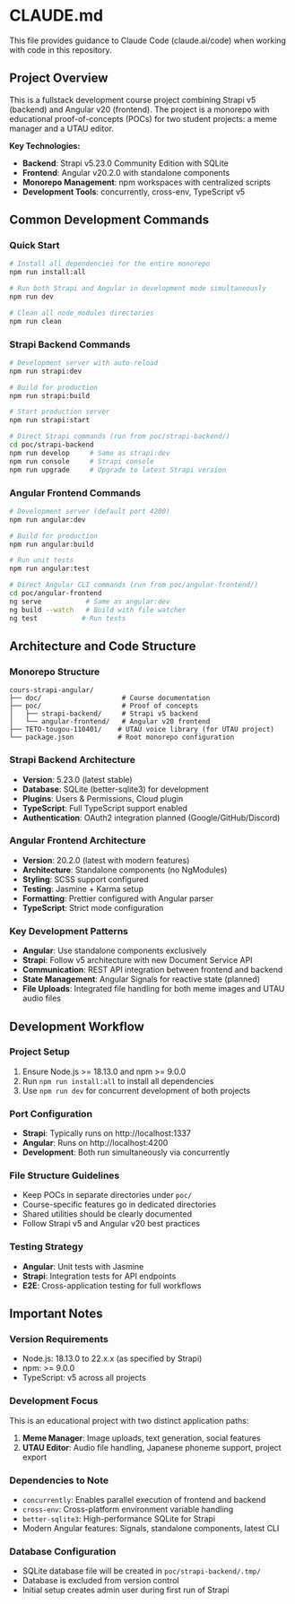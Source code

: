 # CLAUDE.md

This file provides guidance to Claude Code (claude.ai/code) when working with code in this repository.

## Project Overview

This is a fullstack development course project combining Strapi v5 (backend) and Angular v20 (frontend). The project is a monorepo with educational proof-of-concepts (POCs) for two student projects: a meme manager and a UTAU editor.

**Key Technologies:**
- **Backend**: Strapi v5.23.0 Community Edition with SQLite
- **Frontend**: Angular v20.2.0 with standalone components
- **Monorepo Management**: npm workspaces with centralized scripts
- **Development Tools**: concurrently, cross-env, TypeScript v5

## Common Development Commands

### Quick Start
```bash
# Install all dependencies for the entire monorepo
npm run install:all

# Run both Strapi and Angular in development mode simultaneously
npm run dev

# Clean all node_modules directories
npm run clean
```

### Strapi Backend Commands
```bash
# Development server with auto-reload
npm run strapi:dev

# Build for production
npm run strapi:build

# Start production server
npm run strapi:start

# Direct Strapi commands (run from poc/strapi-backend/)
cd poc/strapi-backend
npm run develop     # Same as strapi:dev
npm run console     # Strapi console
npm run upgrade     # Upgrade to latest Strapi version
```

### Angular Frontend Commands
```bash
# Development server (default port 4200)
npm run angular:dev

# Build for production
npm run angular:build

# Run unit tests
npm run angular:test

# Direct Angular CLI commands (run from poc/angular-frontend/)
cd poc/angular-frontend
ng serve           # Same as angular:dev
ng build --watch   # Build with file watcher
ng test           # Run tests
```

## Architecture and Code Structure

### Monorepo Structure
```
cours-strapi-angular/
├── doc/                    # Course documentation
├── poc/                    # Proof of concepts
│   ├── strapi-backend/     # Strapi v5 backend
│   └── angular-frontend/   # Angular v20 frontend
├── TETO-tougou-110401/    # UTAU voice library (for UTAU project)
└── package.json           # Root monorepo configuration
```

### Strapi Backend Architecture
- **Version**: 5.23.0 (latest stable)
- **Database**: SQLite (better-sqlite3) for development
- **Plugins**: Users & Permissions, Cloud plugin
- **TypeScript**: Full TypeScript support enabled
- **Authentication**: OAuth2 integration planned (Google/GitHub/Discord)

### Angular Frontend Architecture
- **Version**: 20.2.0 (latest with modern features)
- **Architecture**: Standalone components (no NgModules)
- **Styling**: SCSS support configured
- **Testing**: Jasmine + Karma setup
- **Formatting**: Prettier configured with Angular parser
- **TypeScript**: Strict mode configuration

### Key Development Patterns
- **Angular**: Use standalone components exclusively
- **Strapi**: Follow v5 architecture with new Document Service API
- **Communication**: REST API integration between frontend and backend
- **State Management**: Angular Signals for reactive state (planned)
- **File Uploads**: Integrated file handling for both meme images and UTAU audio files

## Development Workflow

### Project Setup
1. Ensure Node.js >= 18.13.0 and npm >= 9.0.0
2. Run `npm run install:all` to install all dependencies
3. Use `npm run dev` for concurrent development of both projects

### Port Configuration
- **Strapi**: Typically runs on http://localhost:1337
- **Angular**: Runs on http://localhost:4200
- **Development**: Both run simultaneously via concurrently

### File Structure Guidelines
- Keep POCs in separate directories under `poc/`
- Course-specific features go in dedicated directories
- Shared utilities should be clearly documented
- Follow Strapi v5 and Angular v20 best practices

### Testing Strategy
- **Angular**: Unit tests with Jasmine
- **Strapi**: Integration tests for API endpoints
- **E2E**: Cross-application testing for full workflows

## Important Notes

### Version Requirements
- Node.js: 18.13.0 to 22.x.x (as specified by Strapi)
- npm: >= 9.0.0
- TypeScript: v5 across all projects

### Development Focus
This is an educational project with two distinct application paths:
1. **Meme Manager**: Image uploads, text generation, social features
2. **UTAU Editor**: Audio file handling, Japanese phoneme support, project export

### Dependencies to Note
- `concurrently`: Enables parallel execution of frontend and backend
- `cross-env`: Cross-platform environment variable handling
- `better-sqlite3`: High-performance SQLite for Strapi
- Modern Angular features: Signals, standalone components, latest CLI

### Database Configuration
- SQLite database file will be created in `poc/strapi-backend/.tmp/`
- Database is excluded from version control
- Initial setup creates admin user during first run of Strapi